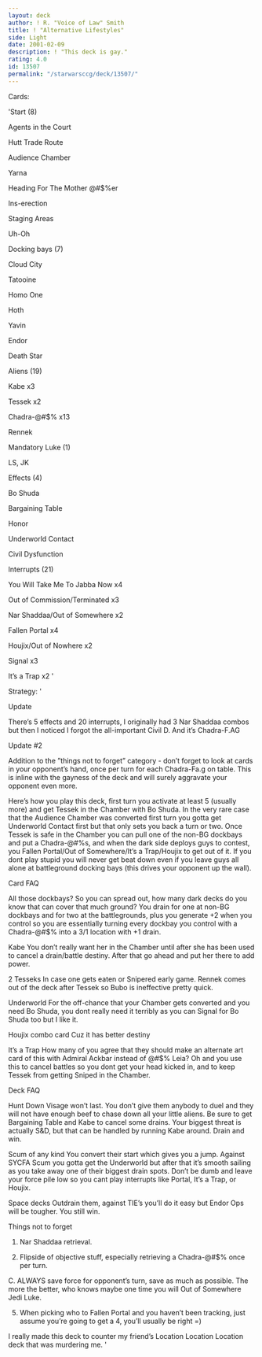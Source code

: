 ```yaml
---
layout: deck
author: ! R. "Voice of Law" Smith
title: ! "Alternative Lifestyles"
side: Light
date: 2001-02-09
description: ! "This deck is gay."
rating: 4.0
id: 13507
permalink: "/starwarsccg/deck/13507/"
---
```

Cards: 

'Start (8)

Agents in the Court

Hutt Trade Route

Audience Chamber

Yarna

Heading For The Mother @#$%er

Ins-erection

Staging Areas

Uh-Oh


Docking bays (7)

Cloud City

Tatooine

Homo One

Hoth

Yavin

Endor

Death Star


Aliens (19)

Kabe x3

Tessek x2

Chadra-@#$% x13

Rennek


Mandatory Luke (1)

LS, JK


Effects (4)

Bo Shuda

Bargaining Table

Honor

Underworld Contact

Civil Dysfunction


Interrupts (21)

You Will Take Me To Jabba Now x4

Out of Commission/Terminated x3

Nar Shaddaa/Out of Somewhere x2

Fallen Portal x4

Houjix/Out of Nowhere x2

Signal x3

It’s a Trap x2 '

Strategy: '

Update

There’s 5 effects and 20 interrupts, I originally had 3 Nar Shaddaa combos but then I noticed I forgot the all-important Civil D. And it’s Chadra-F.AG


Update #2

Addition to the ”things not to forget” category - don’t forget to look at cards in your opponent’s hand, once per turn for each Chadra-Fa.g on table. This is inline with the gayness of the deck and will surely aggravate your opponent even more.



Here’s how you play this deck, first turn you activate at least 5 (usually more) and get Tessek in the Chamber with Bo Shuda. In the very rare case that the Audience Chamber was converted first turn you gotta get Underworld Contact first but that only sets you back a turn or two. Once Tessek is safe in the Chamber you can pull one of the non-BG dockbays and put a Chadra-@#$% there for 1. So you’ve used 4 force and set up a drain of 1 for the next turn along with some hefty activation. After that you just keep setting up dockbays with one or two Chadra-@#$%s, and when the dark side deploys guys to contest, you Fallen Portal/Out of Somewhere/It’s a Trap/Houjix to get out of it. If you dont play stupid you will never get beat down even if you leave guys all alone at battleground docking bays (this drives your opponent up the wall).


Card FAQ


All those dockbays? So you can spread out, how many dark decks do you know that can cover that much ground? You drain for one at non-BG dockbays and for two at the battlegrounds, plus you generate +2 when you control so you are essentially turning every dockbay you control with a Chadra-@#$% into a 3/1 location with +1 drain.


Kabe You don’t really want her in the Chamber until after she has been used to cancel a drain/battle destiny. After that go ahead and put her there to add power.


2 Tesseks In case one gets eaten or Snipered early game. Rennek comes out of the deck after Tessek so Bubo is ineffective pretty quick.


Underworld For the off-chance that your Chamber gets converted and you need Bo Shuda, you dont really need it terribly as you can Signal for Bo Shuda too but I like it.


Houjix combo card Cuz it has better destiny


It’s a Trap How many of you agree that they should make an alternate art card of this with Admiral Ackbar instead of @#$% Leia? Oh and you use this to cancel battles so you dont get your head kicked in, and to keep Tessek from getting Sniped in the Chamber.



Deck FAQ


Hunt Down Visage won’t last. You don’t give them anybody to duel and they will not have enough beef to chase down all your little aliens. Be sure to get Bargaining Table and Kabe to cancel some drains. Your biggest threat is actually S&D, but that can be handled by running Kabe around. Drain and win.


Scum of any kind You convert their start which gives you a jump. Against SYCFA Scum you gotta get the Underworld but after that it’s smooth sailing as you take away one of their biggest drain spots. Don’t be dumb and leave your force pile low so you cant play interrupts like Portal, It’s a Trap, or Houjix.


Space decks Outdrain them, against TIE’s you’ll do it easy but Endor Ops will be tougher. You still win.


Things not to forget


1. Nar Shaddaa retrieval.

2. Flipside of objective stuff, especially retrieving a Chadra-@#$% once per turn.

C. ALWAYS save force for opponent’s turn, save as much as possible. The more the better, who knows maybe one time you will Out of Somewhere Jedi Luke.

5. When picking who to Fallen Portal and you haven’t been tracking, just assume you’re going to get a 4, you’ll usually be right =)




I really made this deck to counter my friend’s Location Location Location deck that was murdering me.   '
